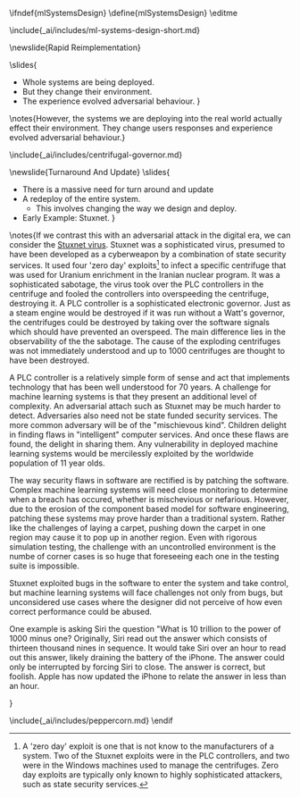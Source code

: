 \ifndef{mlSystemsDesign}
\define{mlSystemsDesign}
\editme

\include{_ai/includes/ml-systems-design-short.md}

\newslide{Rapid Reimplementation}

\slides{
* Whole systems are being deployed.
* But they change their environment.
* The experience evolved adversarial behaviour.
}

\notes{However, the systems we are deploying into the real world actually effect their environment. They change users responses and experience evolved adversarial behaviour.}

\include{_ai/includes/centrifugal-governor.md}

\newslide{Turnaround And Update}
\slides{
* There is a massive need for turn around and update
* A redeploy of the entire system.
     * This involves changing the way we design and deploy.
* Early Example: Stuxnet.
}

\notes{If we contrast this with an adversarial attack in the digital era, we can consider the [Stuxnet virus](https://en.wikipedia.org/wiki/Stuxnet). Stuxnet was a sophisticated virus, presumed to have been developed as a cyberweapon by a combination of state security services. It used four 'zero day' exploits[^zeroday] to infect a specific centrifuge that was used for Uranium enrichment in the Iranian nuclear program. It was a sophisticated sabotage, the virus took over the PLC controllers in the centrifuge and fooled the controllers into overspeeding the centrifuge, destroying it. A PLC controller is a sophisticated electronic governor. Just as a steam engine would be destroyed if it was run without a Watt's governor, the centrifuges could be destroyed by taking over the software signals which should have prevented an overspeed. The main difference lies in the observability of the the sabotage. The cause of the exploding centrifuges was not immediately understood and up to 1000 centrifuges are thought to have been destroyed.

[^zeroday]: A 'zero day' exploit is one that is not know to the manufacturers of a system. Two of the Stuxnet exploits were in the PLC controllers, and two were in the Windows machines used to manage the centrifuges. Zero day exploits are typically only known to highly sophisticated attackers, such as state security services. 

A PLC controller is a relatively simple form of sense and act that implements technology that has been well understood for 70 years. A challenge for machine learning systems is that they present an additional level of complexity. An adversarial attach such as Stuxnet may be much harder to detect. Adversaries also need not be state funded security services. The more common adversary will be of the "mischievous kind". Children delight in finding flaws in "intelligent" computer services. And once these flaws are found, the delight in sharing them. Any vulnerability in deployed machine learning systems would be mercilessly exploited by the worldwide population of 11 year olds. 

The way security flaws in software are rectified is by patching the software. Complex machine learning systems will need close monitoring to determine when a breach has occured, whether is mischevious or nefarious. However, due to the erosion of the component based model for software engineering, patching these systems may prove harder than a traditional system. Rather like the challenges of laying a carpet, pushing down the carpet in one region may cause it to pop up in another region. Even with rigorous simulation testing, the challenge with an uncontrolled environment is the numbe of corner cases is so huge that foreseeing each one in the testing suite is impossible. 

Stuxnet exploited bugs in the software to enter the system and take control, but machine learning systems will face challenges not only from bugs, but unconsidered use cases where the designer did not perceive of how even correct performance could be abused.

One example is asking Siri the question "What is 10 trillion to the power of 1000 minus one? Originally, Siri read out the answer which consists of thirteen thousand nines in sequence. It would take Siri over an hour to read out this answer, likely draining the battery of the iPhone. The answer could only be interrupted by forcing Siri to close. The answer is correct, but foolish. Apple has now updated the iPhone to relate the answer in less than an hour.

}

\include{_ai/includes/peppercorn.md}
\endif
